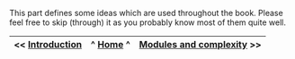 This part defines some ideas which are used throughout the book\. Please feel free to skip \(through\) it as you probably know most of them quite well\.

| \<\< [Introduction](<Introduction>) | ^ [Home](<Home>) ^ | [Modules and complexity](<Modules and complexity>) \>\> |
| --- | --- | --- |


